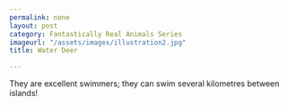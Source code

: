 ```yaml
---
permalink: none
layout: post
category: Fantastically Real Animals Series
imageurl: "/assets/images/illustration2.jpg"
title: Water Deer

---
```


They are excellent swimmers; they can swim several kilometres between islands!
